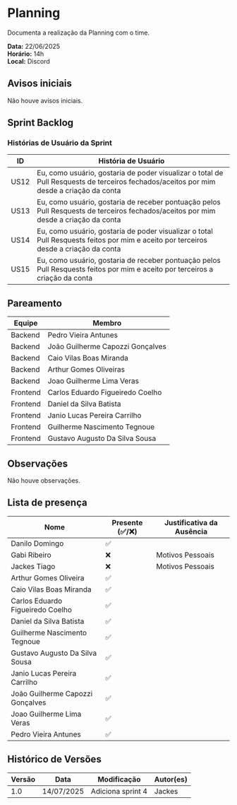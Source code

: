 # Planning

Documenta a realização da Planning com o time.

**Data:** 22/06/2025      
**Horário:** 14h         
**Local:** Discord 


## Avisos iniciais
Não houve avisos iniciais.

## Sprint Backlog



### Histórias de Usuário da Sprint

| ID   | História de Usuário                                                                             |
| ---- | ----------------------------------------------------------------------------------------------- |
| US12 | Eu, como usuário, gostaria de poder visualizar o total de Pull Resquests de terceiros fechados/aceitos por mim desde a criação da conta |
| US13 | Eu, como usuário, gostaria de receber pontuação pelos Pull Resquests de terceiros fechados/aceitos por mim desde a criação da conta |
| US14 | Eu, como usuário, gostaria de poder visualizar o total Pull Resquests feitos por mim e aceito por terceiros desde a criação da conta | 
| US15 | Eu, como usuário, gostaria de receber pontuação pelos Pull Resquests feitos por mim e aceito por terceiros a criação da conta | 

## Pareamento

| Equipe   | Membro                           |
| -------- | -------------------------------- |
| Backend  | Pedro Vieira Antunes             |
| Backend  | João Guilherme Capozzi Gonçalves |
| Backend  | Caio Vilas Boas Miranda          |
| Backend  | Arthur Gomes Oliveiras           |
| Backend  | Joao Guilherme Lima Veras        |
| Frontend | Carlos Eduardo Figueiredo Coelho |
| Frontend | Daniel da Silva Batista          |
| Frontend | Janio Lucas Pereira Carrilho     |
| Frontend | Guilherme Nascimento Tegnoue     |
| Frontend | Gustavo Augusto Da Silva Sousa   |



## Observações

Não houve observações.

## Lista de presença

| Nome                             | Presente (✅/❌) | Justificativa da Ausência |
| -------------------------------- | -------------- | ------------------------- |
| Danilo Domingo                   | ✅              |                           |
| Gabi Ribeiro                     | ❌              | Motivos Pessoais          |
| Jackes Tiago                     | ❌              |   Motivos Pessoais                         |
| Arthur Gomes Oliveira            | ✅              |                           |
| Caio Vilas Boas Miranda          | ✅              |                           |
| Carlos Eduardo Figueiredo Coelho | ✅              |                           |
| Daniel da Silva Batista          | ✅              |                           |
| Guilherme Nascimento Tegnoue     | ✅              |                           |
| Gustavo Augusto Da Silva Sousa   | ✅              |                           |
| Janio Lucas Pereira Carrilho     | ✅              |                           |
| João Guilherme Capozzi Gonçalves | ✅              |                           |
| Joao Guilherme Lima Veras        | ✅              |                           |
| Pedro Vieira Antunes             | ✅              |                           |

## Histórico de Versões

| Versão | Data       | Modificação       | Autor(es) |
| ------ | ---------- | ----------------- | --------- |
| 1.0    | 14/07/2025 | Adiciona sprint 4 | Jackes    |
